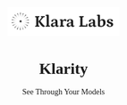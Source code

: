<link href="https://fonts.googleapis.com/css2?family=Petrona:wght@400;500;600&display=swap" rel="stylesheet">

<div align="center">
  <p>
    <img src="assets/klaralabs.png" alt="Klarity Banner" width="200"/>
  </p>

  <h1 style="font-family: 'Petrona', serif;">Klarity</h1>
  <p style="font-family: 'Petrona', serif;">See Through Your Models</p>
</div>

